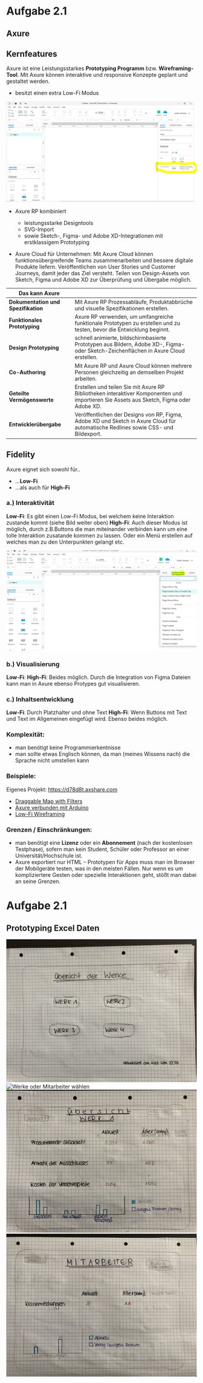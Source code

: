 # Aufgabe 2.1
## Axure


## Kernfeatures

Axure ist eine Leistungsstarkes **Prototyping Programm** bzw. **Wireframing-Tool**. 
Mit Axure können interaktive und responsive Konzepte geplant und gestaltet werden.

* besitzt einen extra Low-Fi Modus
<img src="https://github.com/sarahdomenica/IFD-SoSe20/blob/master/Prototyping/LOFI.JPG" alt="Low-Fi Modus" title="" />

* Axure RP kombiniert 
    * leistungsstarke Designtools
    * SVG-Import 
    * sowie Sketch-, Figma- und Adobe XD-Integrationen 
    mit erstklassigem Prototyping

* Axure Cloud für Unternehmen:
    Mit Axure Cloud können funktionsübergreifende Teams zusammenarbeiten und bessere digitale Produkte liefern. Veröffentlichen von User Stories und Customer Journeys, damit jeder das Ziel versteht. Teilen von Design-Assets von Sketch, Figma und Adobe XD zur Überprüfung und Übergabe möglich. 

| Das kann Axure |  |
| ------------------ | ------------------ |
| **Dokumentation und Spezifikation** | Mit Axure RP Prozessabläufe, Produktabbrüche und visuelle Spezifikationen erstellen. |
| **Funktionales Prototyping** | Axure RP verwenden, um umfangreiche funktionale Prototypen zu erstellen und zu testen, bevor die Entwicklung beginnt. |
| **Design Prototyping** | schnell animierte, bildschirmbasierte Prototypen aus Bildern, Adobe XD-, Figma- oder Sketch-Zeichenflächen in Axure Cloud erstellen.  |
| **Co-Authoring** | Mit Axure RP und Axure Cloud können mehrere Personen gleichzeitig an demselben Projekt arbeiten. |
| **Geteilte Vermögenswerte** | Erstellen und teilen Sie mit Axure RP Bibliotheken interaktiver Komponenten und importieren Sie Assets aus Sketch, Figma oder Adobe XD.  |
| **Entwicklerübergabe** | Veröffentlichen der Designs von RP, Figma, Adobe XD und Sketch in Axure Cloud für automatische Redlines sowie CSS- und Bildexport.  |




## Fidelity

Axure eignet sich sowohl für..
* ...**Low-Fi**
* ...als auch für **High-Fi**

### a.) Interaktivität
**Low-Fi**: Es gibt einen Low-Fi Modus, bei welchem keine Interaktion zustande kommt (siehe Bild weiter oben)
**High-Fi**: Auch dieser Modus ist möglich, durch z.B.Buttons die man miteinander verbinden kann um eine tolle Interaktion zusatande kommen zu lassen. Oder ein Menü erstellen auf welches man zu den Unterpunkten gelangt etc.

<img src="https://github.com/sarahdomenica/IFD-SoSe20/blob/master/Prototyping/Interaction.JPG" alt="Interaktion" title="" />

### b.) Visualisierung
**Low-Fi**: 
**High-Fi**:
Beides möglich. 
Durch die Integration von Figma Dateien kann man in Axure ebenso Protypes gut visualisieren.


### c.) Inhaltsentwicklung
**Low-Fi**: Durch Platzhalter und ohne Text
**High-Fi**: Wenn Buttons mit Text und Text im Allgemeinen eingefügt wird.
Ebenso beides möglich.

### Komplexität:
* man benötigt keine Programmierkentnisse
* man sollte etwas Englisch können, da man (meines Wissens nach) die Sprache nicht umstellen kann



### Beispiele:
Eigenes Projekt:
<https://d78d8t.axshare.com>

* [Draggable Map with Filters](https://www.youtube.com/watch?v=-yBiMhgQVYI)
* [Axure verbunden mit Arduino](https://fabiankreuzer.de/quick-hack-arduino-kommuniziert-mit-axure/)
* [Low-Fi Wireframing](https://yn35ft.axshare.com/off-canvas-menu.html)


### Grenzen / Einschränkungen:
* man benötigt eine **Lizenz** oder ein **Abonnement** (nach der kostenlosen Testphase), sofern man kein Student, Schüler oder Professor an einer Universität/Hochschule ist.
* Axure exportiert nur HTML – Prototypen für Apps muss man im Browser der Mobilgeräte testen, was in den meisten Fällen. Nur wenn es um kompliziertere Gesten oder spezielle Interaktionen geht, stößt man dabei an seine Grenzen.


# Aufgabe 2.1
## Prototyping Excel Daten

<img src="https://github.com/sarahdomenica/IFD-SoSe20/blob/master/Prototyping/Prototyp Bild1.jpeg" alt="Start bzw. Üebrsicht der Werke" title="Start bzw. Üebrsicht der Werke" />
<img src="https://github.com/sarahdomenica/IFD-SoSe20/blob/master/Prototyping/PrototypBild2 .jpeg" alt="Werke oder Mitarbeiter wählen" title="Werk oder Mitarbeiter" />
<img src="https://github.com/sarahdomenica/IFD-SoSe20/blob/master/Prototyping/Prototyp Bild3.jpeg" alt="Beispiel Werk 1" title="Beispiel Werk 1" />
<img src="https://github.com/sarahdomenica/IFD-SoSe20/blob/master/Prototyping/Prototyp Bild4.jpeg" alt="Beispiel Mitarbeiter" title="Mitarbeiter" />